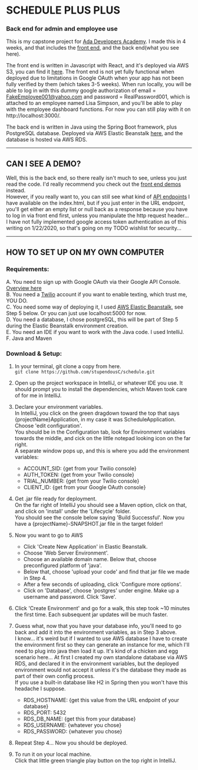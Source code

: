 # SCHEDULE PLUS PLUS
### Back end for admin and employee use

This is my capstone project for <a href="https://adadevelopersacademy.org">Ada Developers Academy</a>.  I made this in 4 weeks, and that includes the [front end](https://github.com/stupendousC/schedulePlusPlus), and the back end(what you see here).  

The front end is written in Javascript with React, and it's deployed via AWS S3, you can find it [here](http://schedplusplus.s3-website-us-west-2.amazonaws.com/).  The front end is not yet fully functional when deployed due to limitations in Google OAuth when your app has not been fully verified by them (which takes 3-5 weeks). When run locally, you will be able to log in with this dummy google authorization of email = FakeEmployee001@yahoo.com and password = RealPassword001, which is attached to an employee named Lisa Simpson, and you'll be able to play with the employee dashboard functions.  For now you can still play with it on http://localhost:3000/.

The back end is written in Java using the Spring Boot framework, plus PostgreSQL database.  Deployed via AWS Elastic Beanstalk [here](http://schedplusplusbackend.us-west-2.elasticbeanstalk.com/), and the database is hosted via AWS RDS.

***

## CAN I SEE A DEMO?  

Well, this is the back end, so there really isn't much to see, unless you just read the code.  I'd really recommend you check out the [front end demos](https://github.com/stupendousC/schedulePlusPlus) instead.  
However, if you really want to, you can still see what kind of [API endpoints](http://schedplusplusbackend.us-west-2.elasticbeanstalk.com/) I have available on the index.html, but if you just enter in the URL endpoint, you'll get either an empty list or null back as a response because you have to log in via front end first, unless you manipulate the http request header...  
I have not fully implemented google access token authentication as of this writing on 1/22/2020, so that's going on my TODO wishlist for security...

***

## HOW TO SET UP ON MY OWN COMPUTER
### Requirements: 
A. You need to sign up with Google OAuth via their Google API Console.  [Overview here](https://developers.google.com/identity/protocols/OAuth2)  
B. You need a [Twilio](https://www.twilio.com/) account if you want to enable texting, which trust me, YOU DO.  
C. You need some way of deploying it, I used [AWS Elastic Beanstalk](https://aws.amazon.com/elasticbeanstalk/?nc2=type_a), see Step 5 below.  Or you can just use localhost:5000 for now.  
D. You need a database, I chose postgreSQL, this will be part of Step 5 during the Elastic Beanstalk environment creation.  
E. You need an IDE if you want to work with the Java code.  I used IntelliJ.  
F. Java and Maven 
  
### Download & Setup:
1. In your terminal, git clone a copy from here.  
    `git clone https://github.com/stupendousC/schedule.git`

2. Open up the project workspace in IntelliJ, or whatever IDE you use.  It should prompt you to install the dependencies, which Maven took care of for me in IntelliJ.

3. Declare your environment variables.  
  In IntelliJ, you click on the green dragdown toward the top that says {projectName}Application, in my case it was ScheduleApplication.  
  Choose 'edit configuration'.  
  You should be in the Configuration tab, look for Environment variables towards the middle, and cick on the little notepad looking icon on the far right.  
  A separate window pops up, and this is where you add the environment variables:  
    * ACCOUNT_SID: {get from your Twilio console}
    * AUTH_TOKEN: {get from your Twilio console}
    * TRIAL_NUMBER: {get from your Twilio console}
    * CLIENT_ID: {get from your Google OAuth console}
  
4. Get .jar file ready for deployment.  
  On the far right of IntelliJ you should see a Maven option, click on that, and click on 'install' under the 'Lifecycle' folder.  
  You should see the console below saying 'Build Successful'.  Now you have a {projectName}-SNAPSHOT.jar file in the target folder!
 
5. Now you want to go to AWS
    * Click 'Create New Application' in Elastic Beanstalk.
    * Choose 'Web Server Environment'.
    * Choose an available domain name.  Below that, choose preconfigured platform of 'java'.
    * Below that, choose 'upload your code' and find that jar file we made in Step 4.
    * After a few seconds of uploading, click 'Configure more options'.
    * Click on 'Database', choose 'postgres' under engine.  Make up a username and password.  Click 'Save'.

6. Click 'Create Environment' and go for a walk, this step took ~10 minutes the first time.  Each subsequent jar updates will be much faster.

7. Guess what, now that you have your database info, you'll need to go back and add it into the environment variables, as in Step 3 above.    
    I know... it's weird but if I wanted to use AWS database I have to create the environment first so they can generate an instance for me, which I'll need to plug into java then load it up.  It's kind of a chicken and egg scenario here...  At first I created my own standalone database via AWS RDS, and declared it in the environment variables, but the deployed environment would not accept it unless it's the database they made as part of their own config process.  
    If you use a built-in database like H2 in Spring then you won't have this headache I suppose.  
    * RDS_HOSTNAME: {get this value from the URL endpoint of your database}
    * RDS_PORT: 5432
    * RDS_DB_NAME: {get this from your database}
    * RDS_USERNAME: {whatever you chose}
    * RDS_PASSWORD: {whatever you chose}  
8.  Repeat Step 4... Now you should be deployed. 
  
9. To run it on your local machine.  
  Click that little green triangle play button on the top right in IntelliJ.  

